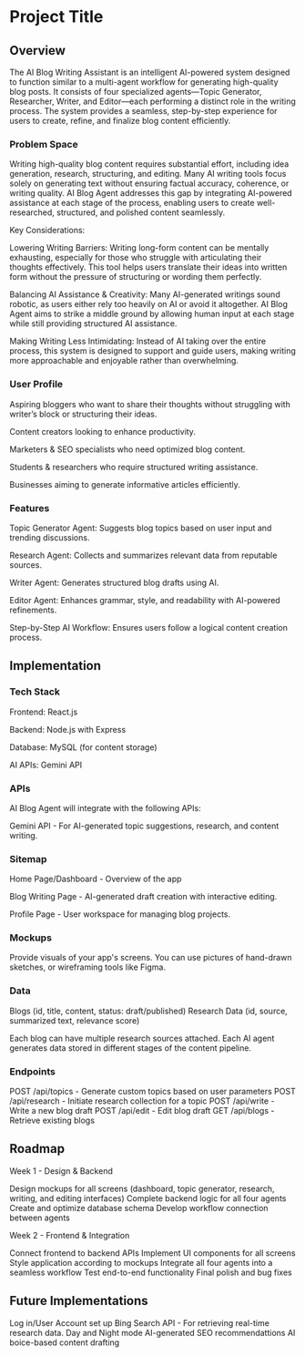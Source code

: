 # Project Title

## Overview

The AI Blog Writing Assistant is an intelligent AI-powered system designed to function similar to a multi-agent workflow for generating high-quality blog posts. It consists of four specialized agents—Topic Generator, Researcher, Writer, and Editor—each performing a distinct role in the writing process. The system provides a seamless, step-by-step experience for users to create, refine, and finalize blog content efficiently.

### Problem Space

Writing high-quality blog content requires substantial effort, including idea generation, research, structuring, and editing. Many AI writing tools focus solely on generating text without ensuring factual accuracy, coherence, or writing quality. AI Blog Agent addresses this gap by integrating AI-powered assistance at each stage of the process, enabling users to create well-researched, structured, and polished content seamlessly.

Key Considerations:

Lowering Writing Barriers: Writing long-form content can be mentally exhausting, especially for those who struggle with articulating their thoughts effectively. This tool helps users translate their ideas into written form without the pressure of structuring or wording them perfectly.

Balancing AI Assistance & Creativity: Many AI-generated writings sound robotic, as users either rely too heavily on AI or avoid it altogether. AI Blog Agent aims to strike a middle ground by allowing human input at each stage while still providing structured AI assistance.

Making Writing Less Intimidating: Instead of AI taking over the entire process, this system is designed to support and guide users, making writing more approachable and enjoyable rather than overwhelming.

### User Profile

Aspiring bloggers who want to share their thoughts without struggling with writer’s block or structuring their ideas.

Content creators looking to enhance productivity.

Marketers & SEO specialists who need optimized blog content.

Students & researchers who require structured writing assistance.

Businesses aiming to generate informative articles efficiently.

### Features

Topic Generator Agent: Suggests blog topics based on user input and trending discussions.

Research Agent: Collects and summarizes relevant data from reputable sources.

Writer Agent: Generates structured blog drafts using AI.

Editor Agent: Enhances grammar, style, and readability with AI-powered refinements.

Step-by-Step AI Workflow: Ensures users follow a logical content creation process.

## Implementation

### Tech Stack

Frontend: React.js

Backend: Node.js with Express

Database: MySQL (for content storage)

AI APIs: Gemini API 

### APIs

AI Blog Agent will integrate with the following APIs:

Gemini API - For AI-generated topic suggestions, research, and content writing.

### Sitemap

Home Page/Dashboard - Overview of the app 

Blog Writing Page - AI-generated draft creation with interactive editing.

Profile Page - User workspace for managing blog projects.

### Mockups

Provide visuals of your app's screens. You can use pictures of hand-drawn sketches, or wireframing tools like Figma.

### Data

Blogs (id, title, content, status: draft/published)
Research Data (id, source, summarized text, relevance score)

Each blog can have multiple research sources attached.
Each AI agent generates data stored in different stages of the content pipeline.

### Endpoints

POST /api/topics - Generate custom topics based on user parameters
POST /api/research - Initiate research collection for a topic
POST /api/write - Write a new blog draft
POST /api/edit - Edit blog draft
GET /api/blogs - Retrieve existing blogs

## Roadmap

Week 1 - Design & Backend

Design mockups for all screens (dashboard, topic generator, research, writing, and editing interfaces)
Complete backend logic for all four agents
Create and optimize database schema
Develop workflow connection between agents

Week 2 - Frontend & Integration

Connect frontend to backend APIs
Implement UI components for all screens
Style application according to mockups
Integrate all four agents into a seamless workflow
Test end-to-end functionality
Final polish and bug fixes

## Future Implementations

Log in/User Account set up
Bing Search API - For retrieving real-time research data.
Day and Night mode
AI-generated SEO recommendattions
AI boice-based content drafting



